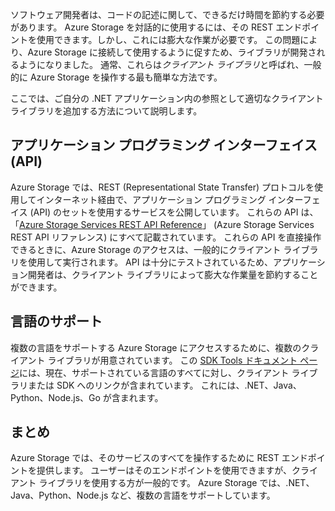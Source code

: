 ソフトウェア開発者は、コードの記述に関して、できるだけ時間を節約する必要があります。 Azure Storage を対話的に使用するには、その REST エンドポイントを使用できます。しかし、これには膨大な作業が必要です。 この問題により、Azure Storage に接続して使用するように促すため、ライブラリが開発されるようになりました。 通常、これらは*クライアント ライブラリ*と呼ばれ、一般的に Azure Storage を操作する最も簡単な方法です。 

ここでは、ご自分の .NET アプリケーション内の参照として適切なクライアント ライブラリを追加する方法について説明します。

## <a name="application-programming-interface-api"></a>アプリケーション プログラミング インターフェイス (API)

Azure Storage では、REST (Representational State Transfer) プロトコルを使用してインターネット経由で、アプリケーション プログラミング インターフェイス (API) のセットを使用するサービスを公開しています。 これらの API は、「[Azure Storage Services REST API Reference](https://docs.microsoft.com/en-us/rest/api/storageservices/)」 (Azure Storage Services REST API リファレンス) にすべて記載されています。 これらの API を直接操作できるときに、Azure Storage のアクセスは、一般的にクライアント ライブラリを使用して実行されます。 API は十分にテストされているため、アプリケーション開発者は、クライアント ライブラリによって膨大な作業量を節約することができます。

## <a name="language-support"></a>言語のサポート

複数の言語をサポートする Azure Storage にアクセスするために、複数のクライアント ライブラリが用意されています。 この [SDK Tools ドキュメント ページ](https://docs.microsoft.com/en-us/azure/#pivot=sdkstools)には、現在、サポートされている言語のすべてに対し、クライアント ライブラリまたは SDK へのリンクが含まれています。 これには、.NET、Java、Python、Node.js、Go が含まれます。

## <a name="summary"></a>まとめ

Azure Storage では、そのサービスのすべてを操作するために REST エンドポイントを提供します。 ユーザーはそのエンドポイントを使用できますが、クライアント ライブラリを使用する方が一般的です。 Azure Storage では、.NET、Java、Python、Node.js など、複数の言語をサポートしています。


